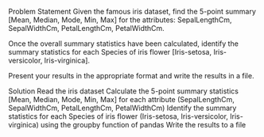 Problem Statement
Given the famous iris dataset, find the 5-point summary [Mean, Median, Mode, Min, Max] for the attributes: SepalLengthCm, SepalWidthCm, PetalLengthCm, PetalWidthCm.

Once the overall summary statistics have been calculated, identify the summary statistics for each Species of iris flower [Iris-setosa, Iris-versicolor, Iris-virginica].

Present your results in the appropriate format and write the results in a file.

Solution
Read the iris dataset
Calculate the 5-point summary statistics [Mean, Median, Mode, Min, Max] for each attribute (SepalLengthCm, SepalWidthCm, PetalLengthCm, PetalWidthCm)
Identify the summary statistics for each Species of iris flower (Iris-setosa, Iris-versicolor, Iris-virginica) using the groupby function of pandas
Write the results to a file
